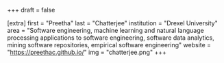 +++
draft = false

[extra]
first = "Preetha"
last = "Chatterjee"
institution = "Drexel University"
area = "Software engineering, machine learning and natural language processing applications to software engineering, software data analytics, mining software repositories, empirical software engineering"
website = "https://preethac.github.io/"
img = "chatterjee.png"
+++